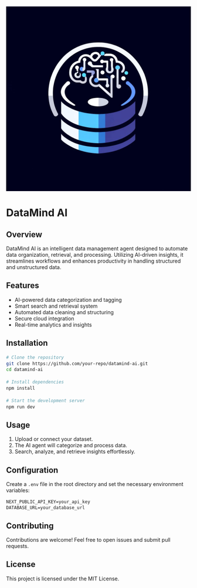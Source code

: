 ![DataMind AI Logo](logo.jpg)

# DataMind AI

## Overview
DataMind AI is an intelligent data management agent designed to automate data organization, retrieval, and processing. Utilizing AI-driven insights, it streamlines workflows and enhances productivity in handling structured and unstructured data.

## Features
- AI-powered data categorization and tagging
- Smart search and retrieval system
- Automated data cleaning and structuring
- Secure cloud integration
- Real-time analytics and insights

## Installation
```bash
# Clone the repository
git clone https://github.com/your-repo/datamind-ai.git
cd datamind-ai

# Install dependencies
npm install

# Start the development server
npm run dev
```

## Usage
1. Upload or connect your dataset.
2. The AI agent will categorize and process data.
3. Search, analyze, and retrieve insights effortlessly.

## Configuration
Create a `.env` file in the root directory and set the necessary environment variables:
```
NEXT_PUBLIC_API_KEY=your_api_key
DATABASE_URL=your_database_url
```

## Contributing
Contributions are welcome! Feel free to open issues and submit pull requests.

## License
This project is licensed under the MIT License.

